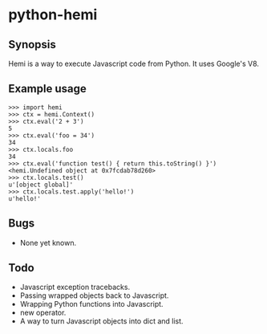python-hemi
===========

Synopsis
--------

Hemi is a way to execute Javascript code from Python. It uses Google's V8.

Example usage
-------------

    >>> import hemi
    >>> ctx = hemi.Context()
    >>> ctx.eval('2 + 3')
    5
    >>> ctx.eval('foo = 34')
    34
    >>> ctx.locals.foo
    34
    >>> ctx.eval('function test() { return this.toString() }')
    <hemi.Undefined object at 0x7fcdab78d260>
    >>> ctx.locals.test()
    u'[object global]'
    >>> ctx.locals.test.apply('hello!')
    u'hello!'

Bugs
----

- None yet known.

Todo
----

- Javascript exception tracebacks.
- Passing wrapped objects back to Javascript.
- Wrapping Python functions into Javascript.
- new operator.
- A way to turn Javascript objects into dict and list.
